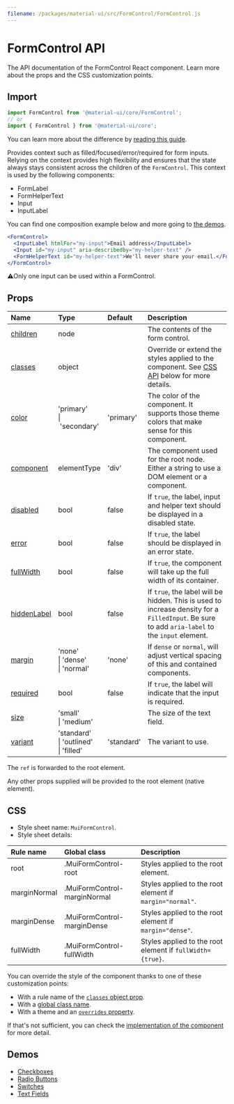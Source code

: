 ```yaml
---
filename: /packages/material-ui/src/FormControl/FormControl.js
---
```


<!--- This documentation is automatically generated, do not try to edit it. -->

# FormControl API

<p class="description">The API documentation of the FormControl React component. Learn more about the props and the CSS customization points.</p>

## Import

```js
import FormControl from '@material-ui/core/FormControl';
// or
import { FormControl } from '@material-ui/core';
```

You can learn more about the difference by [reading this guide](/guides/minimizing-bundle-size/).

Provides context such as filled/focused/error/required for form inputs.
Relying on the context provides high flexibility and ensures that the state always stays
consistent across the children of the `FormControl`.
This context is used by the following components:

 - FormLabel
 - FormHelperText
 - Input
 - InputLabel

You can find one composition example below and more going to [the demos](/components/text-fields/#components).

```jsx
<FormControl>
  <InputLabel htmlFor="my-input">Email address</InputLabel>
  <Input id="my-input" aria-describedby="my-helper-text" />
  <FormHelperText id="my-helper-text">We'll never share your email.</FormHelperText>
</FormControl>
```

⚠️Only one input can be used within a FormControl.

## Props

| Name | Type | Default | Description |
|:-----|:-----|:--------|:------------|
| <a class="anchor-link" id="props--children"></a><a href="#props--children" class="prop-name">children</a> | <span class="prop-type">node</span> |  | The contents of the form control. |
| <a class="anchor-link" id="props--classes"></a><a href="#props--classes" class="prop-name">classes</a> | <span class="prop-type">object</span> |  | Override or extend the styles applied to the component. See [CSS API](#css) below for more details. |
| <a class="anchor-link" id="props--color"></a><a href="#props--color" class="prop-name">color</a> | <span class="prop-type">'primary'<br>&#124;&nbsp;'secondary'</span> | <span class="prop-default">'primary'</span> | The color of the component. It supports those theme colors that make sense for this component. |
| <a class="anchor-link" id="props--component"></a><a href="#props--component" class="prop-name">component</a> | <span class="prop-type">elementType</span> | <span class="prop-default">'div'</span> | The component used for the root node. Either a string to use a DOM element or a component. |
| <a class="anchor-link" id="props--disabled"></a><a href="#props--disabled" class="prop-name">disabled</a> | <span class="prop-type">bool</span> | <span class="prop-default">false</span> | If `true`, the label, input and helper text should be displayed in a disabled state. |
| <a class="anchor-link" id="props--error"></a><a href="#props--error" class="prop-name">error</a> | <span class="prop-type">bool</span> | <span class="prop-default">false</span> | If `true`, the label should be displayed in an error state. |
| <a class="anchor-link" id="props--fullWidth"></a><a href="#props--fullWidth" class="prop-name">fullWidth</a> | <span class="prop-type">bool</span> | <span class="prop-default">false</span> | If `true`, the component will take up the full width of its container. |
| <a class="anchor-link" id="props--hiddenLabel"></a><a href="#props--hiddenLabel" class="prop-name">hiddenLabel</a> | <span class="prop-type">bool</span> | <span class="prop-default">false</span> | If `true`, the label will be hidden. This is used to increase density for a `FilledInput`. Be sure to add `aria-label` to the `input` element. |
| <a class="anchor-link" id="props--margin"></a><a href="#props--margin" class="prop-name">margin</a> | <span class="prop-type">'none'<br>&#124;&nbsp;'dense'<br>&#124;&nbsp;'normal'</span> | <span class="prop-default">'none'</span> | If `dense` or `normal`, will adjust vertical spacing of this and contained components. |
| <a class="anchor-link" id="props--required"></a><a href="#props--required" class="prop-name">required</a> | <span class="prop-type">bool</span> | <span class="prop-default">false</span> | If `true`, the label will indicate that the input is required. |
| <a class="anchor-link" id="props--size"></a><a href="#props--size" class="prop-name">size</a> | <span class="prop-type">'small'<br>&#124;&nbsp;'medium'</span> |  | The size of the text field. |
| <a class="anchor-link" id="props--variant"></a><a href="#props--variant" class="prop-name">variant</a> | <span class="prop-type">'standard'<br>&#124;&nbsp;'outlined'<br>&#124;&nbsp;'filled'</span> | <span class="prop-default">'standard'</span> | The variant to use. |

The `ref` is forwarded to the root element.

Any other props supplied will be provided to the root element (native element).

## CSS

- Style sheet name: `MuiFormControl`.
- Style sheet details:

| Rule name | Global class | Description |
|:-----|:-------------|:------------|
| <span class="prop-name">root</span> | <span class="prop-name">.MuiFormControl-root</span> | Styles applied to the root element.
| <span class="prop-name">marginNormal</span> | <span class="prop-name">.MuiFormControl-marginNormal</span> | Styles applied to the root element if `margin="normal"`.
| <span class="prop-name">marginDense</span> | <span class="prop-name">.MuiFormControl-marginDense</span> | Styles applied to the root element if `margin="dense"`.
| <span class="prop-name">fullWidth</span> | <span class="prop-name">.MuiFormControl-fullWidth</span> | Styles applied to the root element if `fullWidth={true}`.

You can override the style of the component thanks to one of these customization points:

- With a rule name of the [`classes` object prop](/customization/components/#overriding-styles-with-classes).
- With a [global class name](/customization/components/#overriding-styles-with-global-class-names).
- With a theme and an [`overrides` property](/customization/globals/#css).

If that's not sufficient, you can check the [implementation of the component](https://github.com/mui-org/material-ui/blob/master/packages/material-ui/src/FormControl/FormControl.js) for more detail.

## Demos

- [Checkboxes](/components/checkboxes/)
- [Radio Buttons](/components/radio-buttons/)
- [Switches](/components/switches/)
- [Text Fields](/components/text-fields/)

